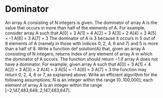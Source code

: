 # Dominator
An array A consisting of N integers is given. The dominator of array A is the value that occurs in more than half of the elements of A.
For example, consider array A such that
 A[0] = 3    A[1] = 4    A[2] =  3
 A[3] = 2    A[4] = 3    A[5] = -1
 A[6] = 3    A[7] = 3
The dominator of A is 3 because it occurs in 5 out of 8 elements of A (namely in those with indices 0, 2, 4, 6 and 7) and 5 is more than a half of 8.
Write a function
def solution(A)
that, given an array A consisting of N integers, returns index of any element of array A in which the dominator of A occurs. The function should return −1 if array A does not have a dominator.
For example, given array A such that
 A[0] = 3    A[1] = 4    A[2] =  3
 A[3] = 2    A[4] = 3    A[5] = -1
 A[6] = 3    A[7] = 3
the function may return 0, 2, 4, 6 or 7, as explained above.
Write an efficient algorithm for the following assumptions:
N is an integer within the range [0..100,000];
each element of array A is an integer within the range [−2,147,483,648..2,147,483,647].
